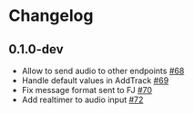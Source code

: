# Changelog

## 0.1.0-dev

- Allow to send audio to other endpoints [#68](https://github.com/fishjam-cloud/membrane_rtc_engine/pull/68)
- Handle default values in AddTrack [#69](https://github.com/fishjam-cloud/membrane_rtc_engine/pull/69)
- Fix message format sent to FJ [#70](https://github.com/fishjam-cloud/membrane_rtc_engine/pull/70)
- Add realtimer to audio input [#72](https://github.com/fishjam-cloud/membrane_rtc_engine/pull/72)
